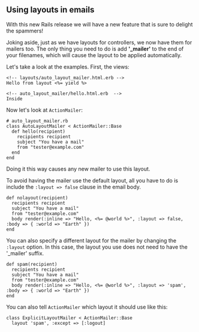 ## Using layouts in emails

With this new Rails release we will have a new feature that is sure to delight the spammers!

Joking aside, just as we have layouts for controllers, we now have them for mailers too. The only thing you need to do is add **'_mailer'** to the end of your filenames, which will cause the layout to be applied automatically.

Let's take a look at the examples. First, the views:

	<!-- layouts/auto_layout_mailer.html.erb -->
	Hello from layout <%= yield %>

	<!-- auto_layout_mailer/hello.html.erb  -->
	Inside

Now let's look at `ActionMailer`:

	# auto_layout_mailer.rb
	class AutoLayoutMailer < ActionMailer::Base
	  def hello(recipient)
	    recipients recipient
	    subject "You have a mail"
	    from "tester@example.com"
	  end
	end

Doing it this way causes any new mailer to use this layout.

To avoid having the mailer use the default layout, all you have to do is include the `:layout => false` clause in the email body.

	def nolayout(recipient)
	  recipients recipient
	  subject "You have a mail"
	  from "tester@example.com"
	  body render(:inline => "Hello, <%= @world %>", :layout => false, :body => { :world => "Earth" })
	end

You can also specify a different layout for the mailer by changing the `:layout` option. In this case, the layout you use does not need to have the '_mailer' suffix.

	def spam(recipient)
	  recipients recipient
	  subject "You have a mail"
	  from "tester@example.com"
	  body render(:inline => "Hello, <%= @world %>", :layout => 'spam', :body => { :world => "Earth" })
	end

You can also tell `ActionMailer` which layout it should use like this:

	class ExplicitLayoutMailer < ActionMailer::Base
	  layout 'spam', :except => [:logout]